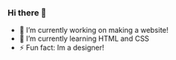 ### Hi there 👋


- 🔭 I’m currently working on making a website!
- 🌱 I’m currently learning HTML and CSS
- ⚡ Fun fact: Im a designer!
